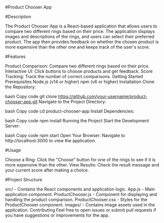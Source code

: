 #Product Chooser App

#Description

The Product Chooser App is a React-based application that allows users to compare two different rings based on their price. The application displays images and descriptions of the rings, and users can select their preferred product. The app then provides feedback on whether the chosen product is more expensive than the other one and keeps track of the user's score.

#Features

Product Comparison: Compare two different rings based on their price.
Interactive UI: Click buttons to choose products and get feedback.
Score Tracking: Track the number of correct comparisons.
Getting Started
Prerequisites
Node.js (v14 or higher)
npm (v6 or higher)
Installation
Clone the Repository:

bash
Copy code
git clone https://github.com/your-username/product-chooser-app.git
Navigate to the Project Directory:

bash
Copy code
cd product-chooser-app
Install Dependencies:

bash
Copy code
npm install
Running the Project
Start the Development Server:

bash
Copy code
npm start
Open Your Browser: Navigate to http://localhost:3000 to view the application.

#Usage

Choose a Ring: Click the "Choose" button for one of the rings to see if it is more expensive than the other.
View Results: Check the result message and your current score after making a choice.

#Project Structure

src/ - Contains the React components and application logic.
App.js - Main application component.
ProductChooser.js - Component for displaying and handling the product comparison.
ProductChooser.css - Styles for the ProductChooser component.
images/ - Contains image assets used in the application.
Contributing
Feel free to open issues or submit pull requests if you have suggestions or improvements for the app.
